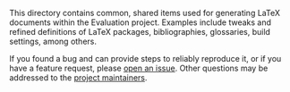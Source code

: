 This directory contains common, shared items used for generating LaTeX documents
within the Evaluation project. Examples include tweaks and refined definitions
of LaTeX packages, bibliographies, glossaries, build settings, among others.

If you found a bug and can provide steps to reliably reproduce it, or if you
have a feature request, please
[open an issue](https://github.com/usnistgov/be_doccommon/issues). Other
questions may be addressed to the
[project maintainers](mailto:beframework@nist.gov).

